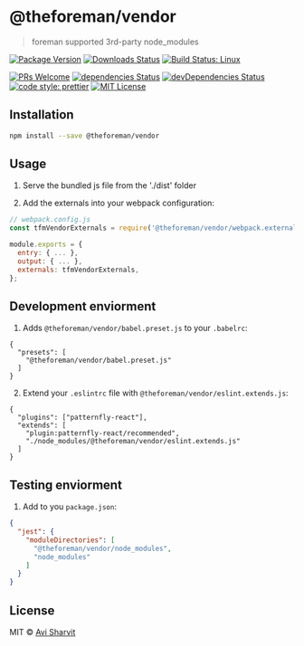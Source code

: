 # @theforeman/vendor

> foreman supported 3rd-party node_modules

[![Package Version](https://img.shields.io/npm/v/foreman-vendor.svg?style=flat-square)](https://www.npmjs.com/package/foreman-vendor)
[![Downloads Status](https://img.shields.io/npm/dm/foreman-vendor.svg?style=flat-square)](https://npm-stat.com/charts.html?package=foreman-vendor&from=2016-04-01)
[![Build Status: Linux](https://img.shields.io/travis/sharvit/foreman-vendor/master.svg?style=flat-square)](https://travis-ci.org/sharvit/foreman-vendor)

[![PRs Welcome](https://img.shields.io/badge/PRs-welcome-brightgreen.svg?style=flat-square)](http://makeapullrequest.com)
[![dependencies Status](https://david-dm.org/sharvit/foreman-vendor/status.svg)](https://david-dm.org/sharvit/foreman-vendor)
[![devDependencies Status](https://david-dm.org/sharvit/foreman-vendor/dev-status.svg)](https://david-dm.org/sharvit/foreman-vendor?type=dev)
[![code style: prettier](https://img.shields.io/badge/code_style-prettier-ff69b4.svg?style=flat-square)](https://github.com/prettier/prettier)
[![MIT License](https://img.shields.io/npm/l/stack-overflow-copy-paste.svg?style=flat-square)](http://opensource.org/licenses/MIT)

## Installation

```sh
npm install --save @theforeman/vendor
```

## Usage

1. Serve the bundled js file from the './dist' folder

2. Add the externals into your webpack configuration:
```js
// webpack.config.js
const tfmVendorExternals = require('@theforeman/vendor/webpack.externals');

module.exports = {
  entry: { ... },
  output: { ... },
  externals: tfmVendorExternals,
};
```

## Development enviorment

1. Adds `@theforeman/vendor/babel.preset.js` to your `.babelrc`:
```
{
  "presets": [
    "@theforeman/vendor/babel.preset.js"
  ]
}

```

2. Extend your `.eslintrc` file with `@theforeman/vendor/eslint.extends.js`:
```
{
  "plugins": ["patternfly-react"],
  "extends": [
    "plugin:patternfly-react/recommended",
    "./node_modules/@theforeman/vendor/eslint.extends.js"
  ]
}
```

## Testing enviorment

1. Add to you `package.json`:
```json
{
  "jest": {
    "moduleDirectories": [
      "@theforeman/vendor/node_modules",
      "node_modules"
    ]
  }
}
```

## License

MIT &copy; [Avi Sharvit]()
